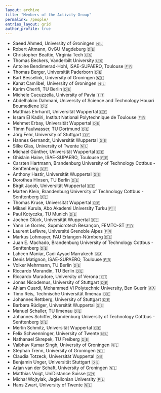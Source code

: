 ```yaml
---
layout: archive
title: "Members of the Activity Group"
permalink: /people/
entries_layout: grid
author_profile: true
---
```




- Saeed Ahmed, University of Groningen :netherlands:
- Robert Altmann, OvGU Magdeburg :de:
- Christopher Beattie, Virginia Tech :us:
- Thomas Beckers, Vanderbilt University :us:
- Antoine Bendimerad-Hohl, ISAE-SUPAERO, Toulouse :fr:
- Thomas Berger, Universität Paderborn :de:
- Bart Besselink, University of Groningen :netherlands:
- Kanat Camlibel, University of Groningen :netherlands:
- Karim Cherifi, TU Berlin :de:
- Michele Cucuzzella, University of Pavia :it:
- Abdelhakim Dahmani, University of Science and Technology Houari Boumediene :algeria:
- Matthias Ehrhardt, Universität Wuppertal :de:
- Issam El Kadiri, Institut National Polytechnique de Toulouse :fr:
- Mehmet Erbay, Universität Wuppertal :de:
- Timm Faulwasser, TU Dortmund :de:
- Jörg Fehr, University of Stuttgart :de:
- Hannes Gernandt, Universität Wuppertal :de:
- Silke Glas, University of Twente :netherlands:
- Michael Günther, Universität Wuppertal :de:
- Ghislain Haine, ISAE-SUPAERO, Toulouse :fr:
- Carsten Hartmann, Brandenburg University of Technology Cottbus - Senftenberg :de:
- Anthony Hastir, Universität Wuppertal :de:
- Dorothea Hinsen, TU Berlin :de:
- Birgit Jacob, Universität Wuppertal :de:
- Marten Klein, Brandenburg University of Technology Cottbus - Senftenberg :de:
- Thomas Kruse, Universität Wuppertal :de:
- Mikael Kurula, Abo Akademi University Turku :finland:
- Paul Kotyczka, TU Munich :de:
- Jochen Glück, Universität Wuppertal :de:
- Yann Le Gorrec, Supmicrotech Besançon, FEMTO-ST :fr:
- Laurent Lefèvre, Université Grenoble Alpes :fr:
- Markus Lohmayer, FAU Erlangen-Nürnberg :de:
- Juan E. Machado, Brandenburg University of Technology Cottbus - Senftenberg :de:
- Lahcen Maniar, Cadi Ayyad Marrakech :morocco:
- Denis Matignon, ISAE-SUPAERO, Toulouse :fr:
- Volker Mehrmann, TU Berlin :de:
- Riccardo Morandin, TU Berlin :de:
- Riccardo Muradore, University of Verona :it:
- Jonas Nicodemus, University of Stuttgart :de:
- Ahlam Ouardi, Mohammed VI Polytechnic University, Ben Guerir :morocco:
- Timo Reis, Technische Universität Ilmenau :de:
- Johannes Rettberg, University of Stuttgart :de:
- Barbara Rüdiger, Universität Wuppertal :de:
- Manuel Schaller, TU Ilmenau :de:
- Johannes Schiffer, Brandenburg University of Technology Cottbus - Senftenberg :de:
- Merlin Schmitz, Universität Wuppertal :de:
- Felix Schwenninger, University of Twente :netherlands:
- Nathanael Skrepek, TU Freiberg :de:
- Vaibhav Kumar Singh, University of Groningen :netherlands:
- Stephan Trenn, University of Groningen :netherlands:
- Claudia Totzeck, Universität Wuppertal :de:
- Benjamin Unger, Universität Stuttgart :de:
- Arjan van der Schaft, University of Groningen :netherlands:
- Matthias Voigt, UniDistance Suisse :switzerland:
- Michał Wojtylak, Jagiellonian University :poland:
- Hans Zwart, University of Twente :netherlands:
